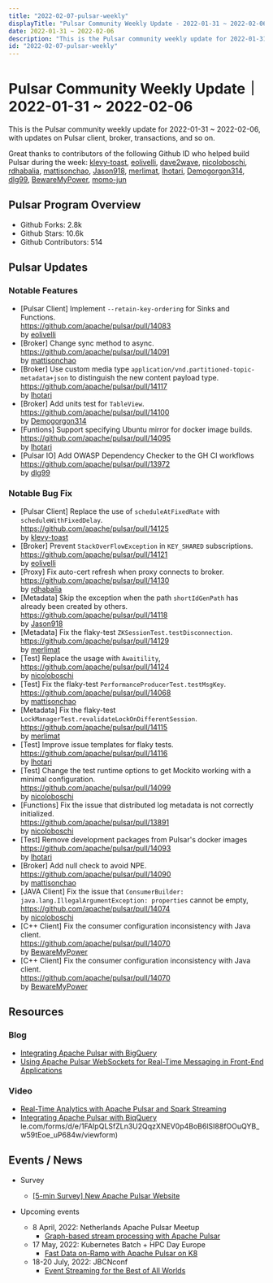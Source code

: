 ```yaml
---
title: "2022-02-07-pulsar-weekly"
displayTitle: "Pulsar Community Weekly Update - 2022-01-31 ~ 2022-02-06"
date: 2022-01-31 ~ 2022-02-06
description: "This is the Pulsar community weekly update for 2022-01-31 ~ 2022-02-06, with updates on Pulsar client, broker, transactions, and so on."
id: "2022-02-07-pulsar-weekly"
---
```


# Pulsar Community Weekly Update｜ 2022-01-31 ~ 2022-02-06

This is the Pulsar community weekly update for 2022-01-31 ~ 2022-02-06, with updates on Pulsar client, broker, transactions, and so on.

Great thanks to contributors of the following Github ID who helped build Pulsar during the week: 
[klevy-toast](https://github.com/klevy-toast), [eolivelli](https://github.com/eolivelli), [dave2wave](https://github.com/dave2wave), [nicoloboschi](https://github.com/nicoloboschi), [rdhabalia](https://github.com/rdhabalia), [mattisonchao](https://github.com/mattisonchao), [Jason918](https://github.com/Jason918), [merlimat](https://github.com/merlimat), [lhotari](https://github.com/lhotari), [Demogorgon314](https://github.com/Demogorgon314), [dlg99](https://github.com/dlg99), [BewareMyPower](https://github.com/BewareMyPower), [momo-jun](https://github.com/momo-jun)

## Pulsar Program Overview
- Github Forks: 2.8k
- Github Stars: 10.6k
- Github Contributors: 514

## Pulsar Updates
### Notable Features
- [Pulsar Client] Implement `--retain-key-ordering` for Sinks and Functions. 
 <br>https://github.com/apache/pulsar/pull/14083 
 <br>by [eolivelli](https://github.com/eolivelli)
- [Broker] Change sync method to async.
 <br>https://github.com/apache/pulsar/pull/14091 
 <br>by [mattisonchao](https://github.com/mattisonchao)
- [Broker] Use custom media type `application/vnd.partitioned-topic-metadata+json` to distinguish the new content payload type.
 <br>https://github.com/apache/pulsar/pull/14117 
 <br>by [lhotari](https://github.com/lhotari)
- [Broker] Add units test for `TableView`. 
 <br>https://github.com/apache/pulsar/pull/14100 
 <br>by [Demogorgon314](https://github.com/Demogorgon314)
- [Funtions] Support specifying Ubuntu mirror for docker image builds. 
 <br>https://github.com/apache/pulsar/pull/14095 
 <br>by [lhotari](https://github.com/lhotari)
- [Pulsar IO] Add OWASP Dependency Checker to the GH CI workflows 
 <br>https://github.com/apache/pulsar/pull/13972 
 <br>by [dlg99](https://github.com/dlg99)
 
### Notable Bug Fix
- [Pulsar Client] Replace the use of `scheduleAtFixedRate` with `scheduleWithFixedDelay`. <br>https://github.com/apache/pulsar/pull/14125 
 <br>by [klevy-toast](https://github.com/klevy-toast)
- [Broker] Prevent `StackOverFlowException` in `KEY_SHARED` subscriptions. 
 <br>https://github.com/apache/pulsar/pull/14121 
 <br>by [eolivelli](https://github.com/eolivelli)
- [Proxy] Fix auto-cert refresh when proxy connects to broker.
 <br>https://github.com/apache/pulsar/pull/14130 
 <br>by [rdhabalia](https://github.com/rdhabalia)
- [Metadata] Skip the exception when the path `shortIdGenPath` has already been created by others.
 <br>https://github.com/apache/pulsar/pull/14118 
 <br>by [Jason918](https://github.com/Jason918)
- [Metadata] Fix the flaky-test `ZKSessionTest.testDisconnection`. 
 <br>https://github.com/apache/pulsar/pull/14129 
 <br>by [merlimat](https://github.com/merlimat)
- [Test] Replace the usage with `Awaitility`,
 <br>https://github.com/apache/pulsar/pull/14124 
 <br>by [nicoloboschi](https://github.com/nicoloboschi)
- [Test] Fix the flaky-test `PerformanceProducerTest.testMsgKey`.
 <br>https://github.com/apache/pulsar/pull/14068 
 <br>by [mattisonchao](https://github.com/mattisonchao)
- [Metadata] Fix the flaky-test `LockManagerTest.revalidateLockOnDifferentSession`. 
 <br>https://github.com/apache/pulsar/pull/14115 
 <br>by [merlimat](https://github.com/merlimat)
- [Test] Improve issue templates for flaky tests. 
 <br>https://github.com/apache/pulsar/pull/14116 
 <br>by [lhotari](https://github.com/lhotari)
- [Test] Change the test runtime options to get Mockito working with a minimal configuration.
 <br>https://github.com/apache/pulsar/pull/14099 
 <br>by [nicoloboschi](https://github.com/nicoloboschi)
- [Functions] Fix the issue that distributed log metadata is not correctly initialized. 
 <br>https://github.com/apache/pulsar/pull/13891 
 <br>by [nicoloboschi](https://github.com/nicoloboschi)
- [Test] Remove development packages from Pulsar's docker images 
 <br>https://github.com/apache/pulsar/pull/14093 
 <br>by [lhotari](https://github.com/lhotari)
- [Broker] Add null check to avoid NPE.
 <br>https://github.com/apache/pulsar/pull/14090 
 <br>by [mattisonchao](https://github.com/mattisonchao)
- [JAVA Client] Fix the issue that `ConsumerBuilder: java.lang.IllegalArgumentException: properties` cannot be empty,
 <br>https://github.com/apache/pulsar/pull/14074 
 <br>by [nicoloboschi](https://github.com/nicoloboschi)
- [C++ Client] Fix the consumer configuration inconsistency with Java client.
 <br>https://github.com/apache/pulsar/pull/14070 
 <br>by [BewareMyPower](https://github.com/BewareMyPower)
- [C++ Client] Fix the consumer configuration inconsistency with Java client.
 <br>https://github.com/apache/pulsar/pull/14070 
 <br>by [BewareMyPower](https://github.com/BewareMyPower)


## Resources 
### Blog
- [Integrating Apache Pulsar with BigQuery](https://streamnative.io/blog/engineering/2022-02-03-integrating-apache-pulsar-with-bigquery/)
- [Using Apache Pulsar WebSockets for Real-Time Messaging in Front-End Applications](https://medium.com/@tspann/using-apache-pulsar-websockets-for-real-time-messaging-in-front-end-applications-cf0ac2d80d10)
### Video
- [Real-Time Analytics with Apache Pulsar and Spark Streaming](https://www.youtube.com/watch?v=Ixh8PhGor1c)
- [Integrating Apache Pulsar with BiqQuery](https://www.youtube.com/watch?v=0Tx9B_iHKrI)
le.com/forms/d/e/1FAIpQLSfZLn3U2QqzXNEV0p4BoB6lSI88fOOuQYB_w59tEoe_uP684w/viewform)

## Events / News
- Survey
    - [[5-min Survey] New Apache Pulsar Website](https://forms.office.com/pages/responsepage.aspx?id=DQSIkWdsW0yxEjajBLZtrQAAAAAAAAAAAAZAAOjIXw9UMFkzWUM0Q0JVSEtXWVY3SlM0UUMzQkxJVC4u)

- Upcoming events
    - 8 April, 2022: Netherlands Apache Pulsar Meetup
        - [Graph-based stream processing with Apache Pulsar](https://www.meetup.com/netherlands-apache-pulsar-meetup/events/284660180/)
    - 17 May, 2022: Kubernetes Batch + HPC Day Europe
        - [Fast Data on-Ramp with Apache Pulsar on K8](https://kubernetesbatchdayeu22.sched.com/event/10F0q)
    - 18-20 July, 2022: JBCNconf
        - [Event Streaming for the Best of All Worlds](https://www.jbcnconf.com/2022/infoTalk.html?id=62324db53a63410bd73c06e4&utm_source=twitter&utm_medium=socialmedia)
